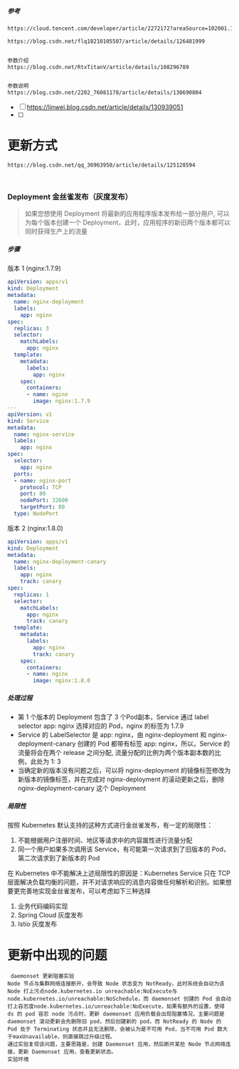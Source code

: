 ##### 参考

```bash
https://cloud.tencent.com/developer/article/2272172?areaSource=102001.12&traceId=PecfZEF7Y2Nl1DopDxQ0T

https://blog.csdn.net/flq18210105507/article/details/126481999


参数介绍
https://blog.csdn.net/RtxTitanV/article/details/108296789


参数说明
https://blog.csdn.net/2202_76081178/article/details/130690804

```

- [ ] https://linwei.blog.csdn.net/article/details/130939051
- [ ] 

# 更新方式

```
https://blog.csdn.net/qq_36963950/article/details/125128594



```



### Deployment 金丝雀发布（灰度发布）

> 如果您想使用 Deployment 将最新的应用程序版本发布给一部分用户, 可以为每个版本创建一个 Deployment，此时，应用程序的新旧两个版本都可以同时获得生产上的流量

##### 步骤

版本 1 (nginx:1.7.9)

```yaml
apiVersion: apps/v1
kind: Deployment
metadata:
  name: nginx-deployment
  labels:
    app: nginx
spec:
  replicas: 3
  selector:
    matchLabels:
      app: nginx
  template:
    metadata:
      labels:
        app: nginx
    spec:
      containers:
      - name: nginx
        image: nginx:1.7.9
---
apiVersion: v1
kind: Service
metadata:
  name: nginx-service
  labels:
    app: nginx
spec:
  selector:
    app: nginx
  ports:
  - name: nginx-port
    protocol: TCP
    port: 80
    nodePort: 32600
    targetPort: 80
  type: NodePort

```

版本 2 (nginx:1.8.0)

```yaml
apiVersion: apps/v1
kind: Deployment
metadata:
  name: nginx-deployment-canary
  labels:
    app: nginx
    track: canary
spec:
  replicas: 1
  selector:
    matchLabels:
      app: nginx
      track: canary
  template:
    metadata:
      labels:
        app: nginx
        track: canary
    spec:
      containers:
      - name: nginx
        image: nginx:1.8.0
```

##### 处理过程

- 第 1 个版本的 Deployment 包含了 3 个Pod副本，Service 通过 label selector app: nginx 选择对应的 Pod，nginx 的标签为 1.7.9
- Service 的 LabelSelector 是 app: nginx，由 nginx-deployment 和 nginx-deployment-canary 创建的 Pod 都带有标签 app: nginx，所以，Service 的流量将会在两个 release 之间分配, 流量分配的比例为两个版本副本数的比例，此处为 1: 3
- 当确定新的版本没有问题之后，可以将 nginx-deployment 的镜像标签修改为新版本的镜像标签，并在完成对 nginx-deployment 的滚动更新之后，删除 nginx-deployment-canary 这个 Deployment

##### 局限性

按照 Kubernetes 默认支持的这种方式进行金丝雀发布，有一定的局限性：

1. 不能根据用户注册时间、地区等请求中的内容属性进行流量分配
2. 同一个用户如果多次调用该 Service，有可能第一次请求到了旧版本的 Pod，第二次请求到了新版本的 Pod

在 Kubernetes 中不能解决上述局限性的原因是：Kubernetes Service 只在 TCP 层面解决负载均衡的问题，并不对请求响应的消息内容做任何解析和识别。如果想要更完善地实现金丝雀发布，可以考虑如下三种选择

1. 业务代码编码实现
2. Spring Cloud 灰度发布
3. Istio 灰度发布



# 更新中出现的问题

```
 daemonset 更新阻塞实验
Node 节点与集群网络连接断开，会导致 Node 状态变为 NotReady，此时系统会自动为该 Node 打上污点node.kubernetes.io unreachable:NoExecute与node.kubernetes.io/unreachable:NoSchedule，而 daemonset 创建的 Pod 会自动打上容忍度node.kubernetes.io/unreachable:NoExecute，如果有额外的设置，使得 ds 的 pod 容忍 node 污点时，更新 daemonset 应用负载会出现阻塞情况，主要问题是 daemonset 滚动更新会先删除旧 pod，然后创建新的 pod，而 NotReady 的 Node 的 Pod 处于 Terminating 状态并且无法删除，会被认为是不可用 Pod，当不可用 Pod 数大于maxUnavailable，则直接跳过升级过程。
通过实验复现该问题，主要思路是，创建 Daemonset 应用，然后断开某些 Node 节点网络连接，更新 Daemonset 应用，查看更新状态。
实验环境
```

